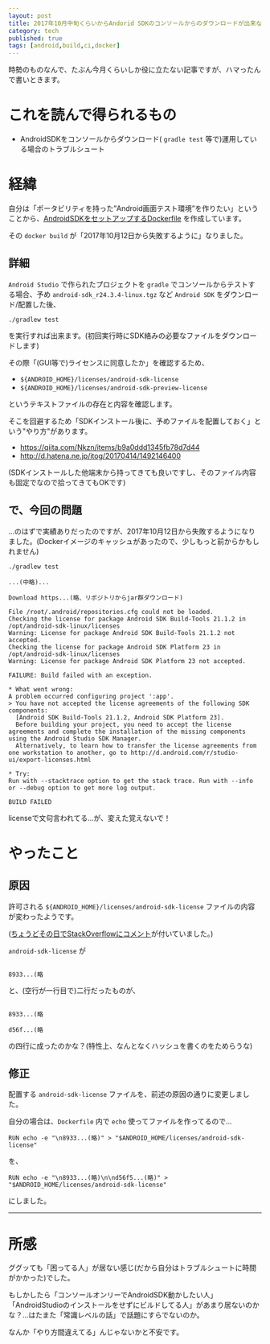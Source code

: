 ```yaml
---
layout: post
title: 2017年10月中旬くらいからAndorid SDKのコンソールからのダウンロードが出来なくなる問題
category: tech
published: true
tags: [android,build,ci,docker]
---
```


時勢のものなんで、たぶん今月くらいしか役に立たない記事ですが、ハマったんで書いときます。

# これを読んで得られるもの

- AndroidSDKをコンソールからダウンロード( `gradle test` 等で)運用している場合のトラブルシュート

# 経緯

自分は「ポータビリティを持った”Android画面テスト環境”を作りたい」ということから、[AndroidSDKをセットアップするDockerfile](/tech/2017/10/17/make-android-ui-testing-dockerimage) を作成しています。

その `docker build` が「2017年10月12日から失敗するように」なりました。

## 詳細

`Android Studio` で作られたプロジェクトを `gradle` でコンソールからテストする場合、予め `android-sdk_r24.3.4-linux.tgz` など `Android SDK` をダウンロード/配置した後、

```
./gradlew test
```

を実行すれば出来ます。(初回実行時にSDK絡みの必要なファイルをダウンロードします)

その際「(GUI等で)ライセンスに同意したか」を確認するため、

- `${ANDROID_HOME}/licenses/android-sdk-license`
- `${ANDROID_HOME}/licenses/android-sdk-preview-license`

というテキストファイルの存在と内容を確認します。

そこを回避するため「SDKインストール後に、予めファイルを配置しておく」という"やり方"があります。

- <https://qiita.com/Nkzn/items/b9a0ddd1345fb78d7d44>
- <http://d.hatena.ne.jp/itog/20170414/1492146400>

(SDKインストールした他端末から持ってきても良いですし、そのファイル内容も固定でなので拾ってきてもOKです)

## で、今回の問題

…のはずで実績ありだったのですが、2017年10月12日から失敗するようになりました。(Dockerイメージのキャッシュがあったので、少しもっと前からかもしれません)

```
./gradlew test

...(中略)...

Download https...(略、リポジトリからjar群ダウンロード)

File /root/.android/repositories.cfg could not be loaded.
Checking the license for package Android SDK Build-Tools 21.1.2 in /opt/android-sdk-linux/licenses
Warning: License for package Android SDK Build-Tools 21.1.2 not accepted.
Checking the license for package Android SDK Platform 23 in /opt/android-sdk-linux/licenses
Warning: License for package Android SDK Platform 23 not accepted.

FAILURE: Build failed with an exception.

* What went wrong:
A problem occurred configuring project ':app'.
> You have not accepted the license agreements of the following SDK components:
  [Android SDK Build-Tools 21.1.2, Android SDK Platform 23].
  Before building your project, you need to accept the license agreements and complete the installation of the missing components using the Android Studio SDK Manager.
  Alternatively, to learn how to transfer the license agreements from one workstation to another, go to http://d.android.com/r/studio-ui/export-licenses.html

* Try:
Run with --stacktrace option to get the stack trace. Run with --info or --debug option to get more log output.

BUILD FAILED
```

licenseで文句言われてる…が、変えた覚えないで！

# やったこと

## 原因

許可される `${ANDROID_HOME}/licenses/android-sdk-license` ファイルの内容が変わったようです。

([ちょうどその日でStackOverflowにコメント](https://stackoverflow.com/posts/46686336/revisions)が付いていました。)

`android-sdk-license` が

```

8933...(略
```

と、(空行が一行目で)二行だったものが、

```

8933...(略

d56f...(略
```

の四行に成ったのかな？(特性上、なんとなくハッシュを書くのをためらうな)

## 修正

配置する `android-sdk-license` ファイルを、前述の原因の通りに変更しました。

自分の場合は、`Dockerfile` 内で `echo` 使ってファイルを作ってるので…

```
RUN echo -e "\n8933...(略)" > "$ANDROID_HOME/licenses/android-sdk-license"
```

を、

```
RUN echo -e "\n8933...(略)\n\nd56f5...(略)" > "$ANDROID_HOME/licenses/android-sdk-license"
```

にしました。

---

# 所感

ググッても「困ってる人」が居ない感じ(だから自分はトラブルシュートに時間がかかった)でした。

もしかしたら「コンソールオンリーでAndroidSDK動かしたい人」「AndroidStudioのインストールをせずにビルドしてる人」があまり居ないのかな？…はたまた「常識レベルの話」で話題にすらでないのか。

なんか「やり方間違えてる」んじゃないかと不安です。
